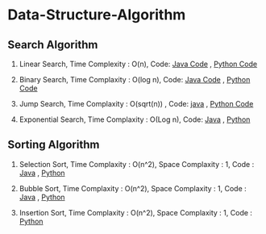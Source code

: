 # Data-Structure-Algorithm

## Search Algorithm

1. Linear Search, Time Complexity : O(n), 
Code: [Java Code](https://github.com/mohitsingla123/Data-Structure/blob/master/Search%20Algorithm/LinearSearch.java)  ,  [Python Code](https://github.com/mohitsingla123/Data-Structure/blob/master/Search%20Algorithm/LinearSearch.py)

2. Binary Search, Time Complaxity : O(log n),
Code: [Java Code](https://github.com/mohitsingla123/Data-Structure/blob/master/Search%20Algorithm/BinarySearch.java)  ,  [Python Code](https://github.com/mohitsingla123/Data-Structure/blob/master/Search%20Algorithm/BinarySearch.py)

3. Jump Search, Time Complaxity : O(sqrt(n)) , Code: [java](https://github.com/mohitsingla123/Data-Structure/blob/master/Search%20Algorithm/JumpSearch.java)  ,  [Python Code](https://github.com/mohitsingla123/Data-Structure/blob/master/JumpSearch.py#L2)

4. Exponential Search,  Time Complaxity : O(Log n),  Code: [Java]()  ,  [Python]() 


## Sorting Algorithm

1. Selection Sort, Time Complaxity : O(n^2), Space Complaxity  : 1,   Code  :   [Java](https://github.com/mohitsingla123/Data-Structure/blob/master/Sorting%20Algorithm/SelectionSort.java) ,   [Python](https://github.com/mohitsingla123/Data-Structure/blob/master/Sorting%20Algorithm/selection_sort.py)

2. Bubble Sort, Time Complaxity : O(n^2), Space Complaxity  : 1,   Code  :   [Java](https://github.com/mohitsingla123/Data-Structure/blob/master/Sorting%20Algorithm/Bubble_sort.java) ,   [Python](https://github.com/mohitsingla123/Data-Structure/blob/master/Sorting%20Algorithm/bubble_sort.py)

3. Insertion Sort,  Time Complaxity : O(n^2),  Space Complaxity   : 1,    Code  : [Python](https://github.com/mohitsingla123/Data-Structure/blob/master/Sorting%20Algorithm/insertion_sort.py)
